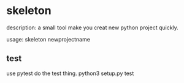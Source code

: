 skeleton
====
description:
a small tool make you creat new python project quickly.

usage:
    skeleton newprojectname



## test
use pytest do the test thing.
    python3 setup.py test
